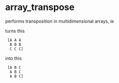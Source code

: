 # array_transpose
performs transposition in multidimensional arrays, ie

 turns this

     [A A A
      B B B
      C C C]
 
 into this
 
     [A B C
      A B C
      A B C]
